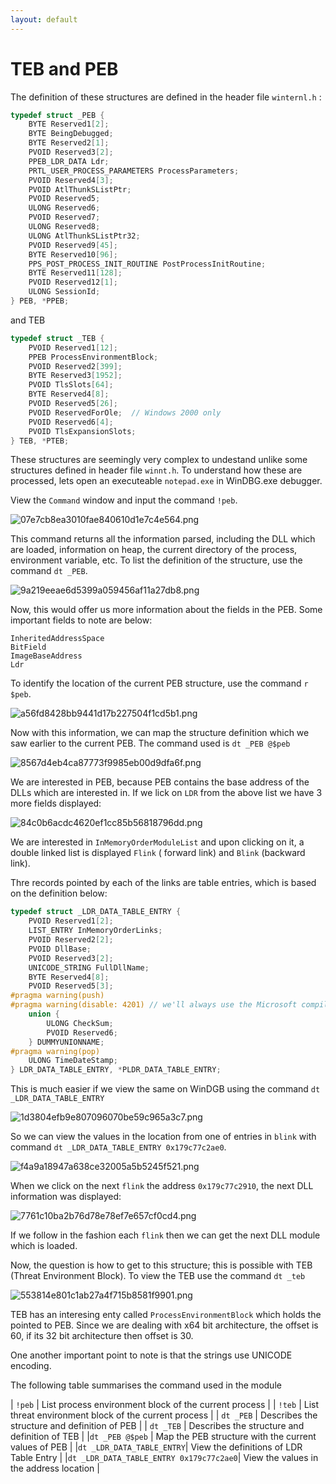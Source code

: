 ```yaml
---
layout: default
---
```


# TEB and PEB

The definition of these structures are defined in the header file `winternl.h` :

```c
typedef struct _PEB {
    BYTE Reserved1[2];
    BYTE BeingDebugged;
    BYTE Reserved2[1];
    PVOID Reserved3[2];
    PPEB_LDR_DATA Ldr;
    PRTL_USER_PROCESS_PARAMETERS ProcessParameters;
    PVOID Reserved4[3];
    PVOID AtlThunkSListPtr;
    PVOID Reserved5;
    ULONG Reserved6;
    PVOID Reserved7;
    ULONG Reserved8;
    ULONG AtlThunkSListPtr32;
    PVOID Reserved9[45];
    BYTE Reserved10[96];
    PPS_POST_PROCESS_INIT_ROUTINE PostProcessInitRoutine;
    BYTE Reserved11[128];
    PVOID Reserved12[1];
    ULONG SessionId;
} PEB, *PPEB;
```

and TEB 

```c
typedef struct _TEB {
    PVOID Reserved1[12];
    PPEB ProcessEnvironmentBlock;
    PVOID Reserved2[399];
    BYTE Reserved3[1952];
    PVOID TlsSlots[64];
    BYTE Reserved4[8];
    PVOID Reserved5[26];
    PVOID ReservedForOle;  // Windows 2000 only
    PVOID Reserved6[4];
    PVOID TlsExpansionSlots;
} TEB, *PTEB;
```

These structures are seemingly very complex to undestand unlike some structures defined in header file `winnt.h`. To understand how these are processed, lets open an executeable `notepad.exe` in WinDBG.exe debugger.

View the `Command` window and input the command `!peb`.

![07e7cb8ea3010fae840610d1e7c4e564.png](../resources/tebpeb/6ac9a9b938de43e2881b13dd3007a532.png)

This command returns all the information parsed, including the DLL which are loaded, information on heap, the current directory of the process, environment variable, etc. To list the definition of the structure, use the command `dt _PEB`.

![9a219eeae6d5399a059456af11a27db8.png](../resources/tebpeb/ec692a6358744ff6b333283605d36909.png)

Now, this would offer us more information about the fields in the PEB. Some important fields to note are below:

```
InheritedAddressSpace
BitField
ImageBaseAddress
Ldr
```

To identify the location of the current PEB structure, use the command `r $peb`.

![a56fd8428bb9441d17b227504f1cd5b1.png](../resources/tebpeb/bd6c9563e0754e1cb2743662edb84e29.png)

Now with this information, we can map the structure definition which we saw earlier to the current PEB. The command used is `dt _PEB @$peb`

![8567d4eb4ca87773f9985eb00d9dfa6f.png](../resources/tebpeb/d526394eb8ca49aa99625ef5ecdb7607.png)

We are interested in PEB, because PEB contains the base address of the DLLs which are interested in. If we lick on `LDR` from the above list we have 3 more fields displayed:

![84c0b6acdc4620ef1cc85b56818796dd.png](../resources/tebpeb/8dd5cb0d39484aec94dda3fcfdaee734.png)

We are interested in `InMemoryOrderModuleList` and upon clicking on it, a double linked list is displayed `Flink` ( forward link) and `Blink` (backward link).

Thre records pointed by each of the links are table entries, which is based on the definition below:
```c
typedef struct _LDR_DATA_TABLE_ENTRY {
    PVOID Reserved1[2];
    LIST_ENTRY InMemoryOrderLinks;
    PVOID Reserved2[2];
    PVOID DllBase;
    PVOID Reserved3[2];
    UNICODE_STRING FullDllName;
    BYTE Reserved4[8];
    PVOID Reserved5[3];
#pragma warning(push)
#pragma warning(disable: 4201) // we'll always use the Microsoft compiler
    union {
        ULONG CheckSum;
        PVOID Reserved6;
    } DUMMYUNIONNAME;
#pragma warning(pop)
    ULONG TimeDateStamp;
} LDR_DATA_TABLE_ENTRY, *PLDR_DATA_TABLE_ENTRY;
```

This is much easier if we view the same on WinDGB using the command `dt _LDR_DATA_TABLE_ENTRY`

![1d3804efb9e807096070be59c965a3c7.png](../resources/tebpeb/dc5ad6cb87a244028d959a9d8d88fffe.png)

So we can view the values in the location from one of entries in `blink` with command `dt _LDR_DATA_TABLE_ENTRY 0x179c77c2ae0`.

![f4a9a18947a638ce32005a5b5245f521.png](../resources/tebpeb/8aa6b4e7436d431cb7ceb900f0f362d8.png)

When we click on the next `flink` the address `0x179c77c2910`, the next DLL information was displayed:

![7761c10ba2b76d78e78ef7e657cf0cd4.png](../resources/tebpeb/d0f7878d6f394ebb8d5c81e30f9a9dc6.png)

If we follow in the fashion each `flink` then we can get the next DLL module which is loaded.

Now, the question is how to get to this structure; this is possible with TEB (Threat Environment Block). To view the TEB use the command `dt _teb`

![553814e801c1ab27a4f715b8581f9901.png](../resources/tebpeb/42193d193d9347968cd77adc7032a13b.png)

TEB has an interesing enty called `ProcessEnvironmentBlock` which holds the pointed to PEB. Since we are dealing with x64 bit architecture, the offset is 60, if its 32 bit architecture then offset is 30.

One another important point to note is that the strings use UNICODE encoding.

The following table summarises the command used in the module

| `!peb` | List process environment block of the current process |
| `!teb` | List threat environment block of the current process |
| `dt _PEB` | Describes the structure and definition of PEB |
| `dt _TEB` | Describes the structure and definition of TEB |
|`dt _PEB @$peb` | Map the PEB structure with the current values of PEB |
|`dt _LDR_DATA_TABLE_ENTRY`| View the definitions of LDR Table Entry |
|`dt _LDR_DATA_TABLE_ENTRY 0x179c77c2ae0`| View the values in the address location |

